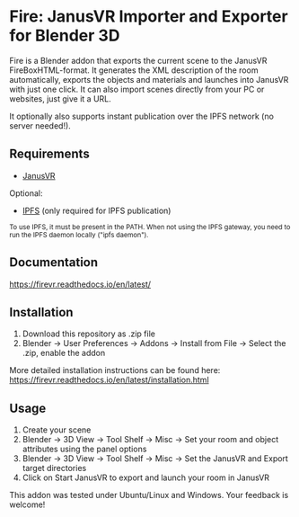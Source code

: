# Fire: JanusVR Importer and Exporter for Blender 3D

Fire is a Blender addon that exports the current scene to the JanusVR FireBoxHTML-format. It generates the XML description of the room automatically, exports the objects and materials and launches into JanusVR with just one click. It can also import scenes directly from your PC or websites, just give it a URL.

It optionally also supports instant publication over the IPFS network (no server needed!).

## Requirements

- [JanusVR](http://www.janusvr.com/)

Optional:
- [IPFS](http://ipfs.io/docs/install/) (only required for IPFS publication)
<sup>
To use IPFS, it must be present in the PATH. When not using the IPFS gateway, you need to run the IPFS daemon locally ("ipfs daemon").
</sup>

## Documentation
https://firevr.readthedocs.io/en/latest/

## Installation

1. Download this repository as .zip file
2. Blender -> User Preferences -> Addons -> Install from File -> Select the .zip, enable the addon

More detailed installation instructions can be found here: https://firevr.readthedocs.io/en/latest/installation.html

## Usage

1. Create your scene
2. Blender -> 3D View -> Tool Shelf -> Misc -> Set your room and object attributes using the panel options
3. Blender -> 3D View -> Tool Shelf -> Misc -> Set the JanusVR and Export target directories 
4. Click on Start JanusVR to export and launch your room in JanusVR

This addon was tested under Ubuntu/Linux and Windows. Your feedback is welcome!
